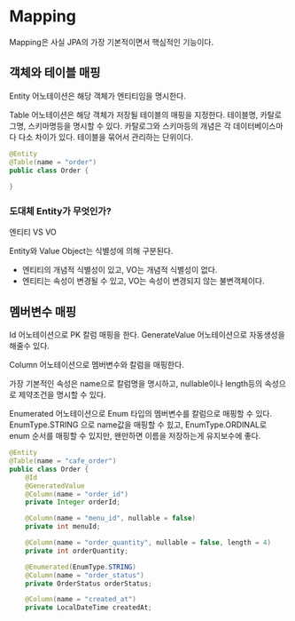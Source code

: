 # Mapping

Mapping은 사실 JPA의 가장 기본적이면서 핵심적인 기능이다. 

## 객체와 테이블 매핑

Entity 어노테이션은 해당 객체가 엔티티임을 명시한다.

Table 어노테이션은 해당 객체가 저장될 테이블의 매핑을 지정한다. 테이블명, 카탈로그명, 스키마명등을 명시할 수 있다. 카탈로그와 스키마등의 개념은 각 데이터베이스마다 다소 차이가 있다. 테이블을 묶어서 관리하는 단위이다.

```java
@Entity
@Table(name = "order")
public class Order {
    
}
```

### 도대체 Entity가 무엇인가?
엔티티 VS VO

Entity와 Value Object는 식별성에 의해 구분된다. 

- 엔티티의 개념적 식별성이 있고, VO는 개념적 식별성이 없다.
- 엔티티는 속성이 변경될 수 있고, VO는 속성이 변경되지 않는 불변객체이다.

## 멤버변수 매핑

Id 어노테이션으로 PK 칼럼 매핑을 한다. GenerateValue 어노테이션으로 자동생성을 해줄수 있다.

Column 어노테이션으로 멤버변수와 칼럼을 매핑한다.

가장 기본적인 속성은 name으로 칼럼명을 명시하고, nullable이나 length등의 속성으로 제약조건을 명시할 수 있다.

Enumerated 어노테이션으로 Enum 타입의 멤버변수를 칼럼으로 매핑할 수 있다. EnumType.STRING 으로 name값을 매핑할 수 힜고, EnumType.ORDINAL로 enum 순서를 매핑할 수 있지만, 왠만하면 이름을 저장하는게 유지보수에 좋다. 


```java
@Entity
@Table(name = "cafe_order")
public class Order {
    @Id
    @GeneratedValue
    @Column(name = "order_id")
    private Integer orderId;

    @Column(name = "menu_id", nullable = false)
    private int menuId;

    @Column(name = "order_quantity", nullable = false, length = 4)
    private int orderQuantity;

    @Enumerated(EnumType.STRING)
    @Column(name = "order_status")
    private OrderStatus orderStatus;

    @Column(name = "created_at")
    private LocalDateTime createdAt;
```



